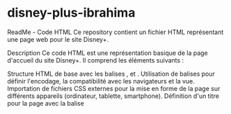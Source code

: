 # disney-plus-ibrahima

ReadMe - Code HTML
Ce repository contient un fichier HTML représentant une page web pour le site Disney+.

Description
Ce code HTML est une représentation basique de la page d'accueil du site Disney+. Il comprend les éléments suivants :

Structure HTML de base avec les balises <html>, <head> et <body>.
Utilisation de balises <meta> pour définir l'encodage, la compatibilité avec les navigateurs et la vue.
Importation de fichiers CSS externes pour la mise en forme de la page sur différents appareils (ordinateur, tablette, smartphone).
Définition d'un titre pour la page avec la balise <title>.
Utilisation de la balise <link> pour ajouter une icône de raccourci (favicon) pour le site.
Création d'une section de navigation avec un bouton de connexion.
Ajout d'un logo Disney+ et d'un formulaire d'inscription par e-mail.
Mise en place de différentes sections pour mettre en valeur les contenus exclusifs de Disney+, les options de visionnage et les fonctionnalités du service.
Inclusion d'une section de FAQ avec des questions fréquemment posées et leurs réponses.
Utilisation
Pour utiliser ce code HTML, vous pouvez le copier dans un fichier avec l'extension .html et l'ouvrir dans un navigateur web. Assurez-vous également de disposer des fichiers CSS mentionnés dans les balises <link> pour obtenir la mise en forme correcte sur différents appareils.

Auteur
Ce code a été écrit par un auteur Bah Ibrahima.

Remarque : Ce fichier ReadMe est une description basique du code HTML fourni. Il peut être étendu et amélioré en fonction des besoins spécifiques du projet.
